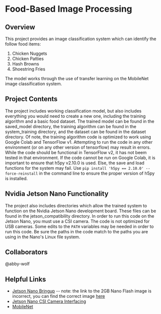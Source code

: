 # Food-Based Image Processing
## Overview
This project provides an image classification system which can identify the follow food items:
  1. Chicken Nuggets
  2. Chicken Patties
  3. Hash Browns
  4. Shoestring Fries

The model works through the use of transfer learning on the MobileNet image classification system.

## Project Contents
The project includes working classification model, but also includes everything you would need to create a new one, including the training algorithm and a basic food dataset. The trained model can be found in the saved_model directory, the training algorithm can be found in the system_training directory, and the dataset can be found in the dataset directory. Of note, the training algorithm code is optimized to work using Google Colab and TensorFlow v1. Attempting to run the code in any other environment (or on any other version of tensorflow) may result in errors. While the code should be functional in TensorFlow v2, it has not beem tested in that environment. If the code cannot be run on Google Colab, it is important to ensure that h5py v2.10.0 is used. Else, the save and load functions for the system may fail. Use ```pip install 'h5py == 2.10.0' --force-reinstall``` in the command line to ensure the proper version of h5py is installed. 

## Nvidia Jetson Nano Functionality
The project also includes directories which allow the trained system to function on the Nvidia Jetson Nano development board. These files can be found in the jetson_compatibility directory. In order to run this code on the Jetson Nano, you must use a CSI camera. The code is not optimized for USB cameras. Some edits to the ```PATH``` variables may be needed in order to run this code. Be sure the paths in the code match to the paths you are using in the Nano's Linux file system.

## Collaborators
@abby-wolf

## Helpful Links
* [Jetson Nano Bringup](https://developer.nvidia.com/embedded/learn/get-started-jetson-nano-2gb-devkit) -- note: the link to the 2GB Nano Flash image is incorrect, you can find the correct image [here](https://developer.nvidia.com/embedded/downloads#?search=sd)
* [Jetson Nano CSI Camera Interfacing](https://developer.nvidia.com/embedded/learn/tutorials/first-picture-csi-usb-camera)
* [MobileNet](https://medium.com/@godeep48/an-overview-on-mobilenet-an-efficient-mobile-vision-cnn-f301141db94d)
